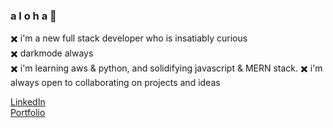 ### a l o h a 🦈  
✖️ i'm a new full stack developer who is insatiably curious  
✖️ darkmode always  
✖️ i'm learning aws & python, and solidifying javascript & MERN stack. 
✖️ i'm always open to collaborating on projects and ideas  

<!--
**puakehaulani/puakehaulani** is a ✨ _special_ ✨ repository because its `README.md` (this file) appears on your GitHub profile.

Here are some ideas to get you started:

- 🔭 I’m currently working on ...
- 🌱 I’m currently learning ...
- 👯 I’m looking to collaborate on ...
- 🤔 I’m looking for help with ...
- 💬 Ask me about ...
- 📫 How to reach me: ...
- 😄 Pronouns: ...
- ⚡ Fun fact: ...
-->

[LinkedIn](https://www.linkedin.com/in/lexijack/)  
[Portfolio](https://puakehaulani.github.io/portfolio-react/)
